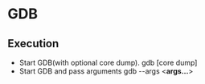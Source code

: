 # GDB
## Execution
* Start GDB(with optional core dump).
	gdb <program> [core dump]
* Start GDB and pass arguments
	gdb --args <program> <**args...**>
